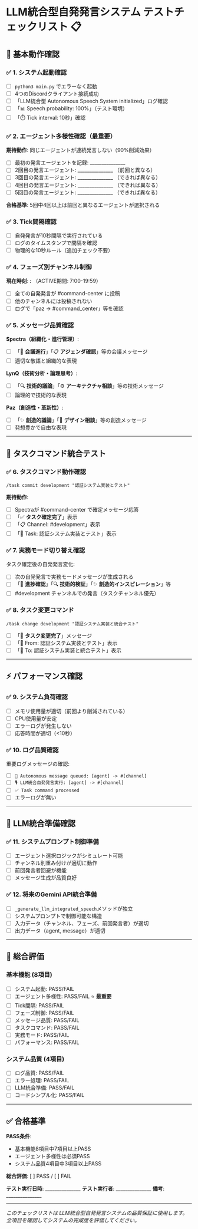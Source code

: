 # LLM統合型自発発言システム テストチェックリスト 📋

## 🎯 基本動作確認

### ✅ 1. システム起動確認
- [ ] `python3 main.py` でエラーなく起動
- [ ] 4つのDiscordクライアント接続成功
- [ ] 「LLM統合型 Autonomous Speech System initialized」ログ確認
- [ ] 「📊 Speech probability: 100%」（テスト環境）
- [ ] 「⏱️ Tick interval: 10秒」確認

### ✅ 2. エージェント多様性確認（最重要）
**期待動作**: 同じエージェントが連続発言しない（90%削減効果）
- [ ] 最初の発言エージェントを記録: _______________
- [ ] 2回目の発言エージェント: _______________ （前回と異なる）
- [ ] 3回目の発言エージェント: _______________ （できれば異なる）
- [ ] 4回目の発言エージェント: _______________ （できれば異なる）
- [ ] 5回目の発言エージェント: _______________ （できれば異なる）

**合格基準**: 5回中4回以上は前回と異なるエージェントが選択される

### ✅ 3. Tick間隔確認
- [ ] 自発発言が10秒間隔で実行されている
- [ ] ログのタイムスタンプで間隔を確認
- [ ] 物理的な10秒ルール（追加チェック不要）

### ✅ 4. フェーズ別チャンネル制御
**現在時刻**: ___:___ （ACTIVE期間: 7:00-19:59）
- [ ] 全ての自発発言が #command-center に投稿
- [ ] 他のチャンネルには投稿されない
- [ ] ログで「paz -> #command_center」等を確認

### ✅ 5. メッセージ品質確認
**Spectra（組織化・進行管理）**:
- [ ] 「💼 **会議進行**」「📋 **アジェンダ確認**」等の会議メッセージ
- [ ] 適切な敬語と組織的な表現

**LynQ（技術分析・論理思考）**:
- [ ] 「🔍 **技術的議論**」「⚙️ **アーキテクチャ相談**」等の技術メッセージ
- [ ] 論理的で技術的な表現

**Paz（創造性・革新性）**:
- [ ] 「✨ **創造的議論**」「🎨 **デザイン相談**」等の創造メッセージ
- [ ] 発想豊かで自由な表現

---

## 🔧 タスクコマンド統合テスト

### ✅ 6. タスクコマンド動作確認
```
/task commit development "認証システム実装とテスト"
```
**期待動作**:
- [ ] Spectraが #command-center で確定メッセージ応答
- [ ] 「✅ **タスク確定完了**」表示
- [ ] 「📋 Channel: #development」表示
- [ ] 「🎯 Task: 認証システム実装とテスト」表示

### ✅ 7. 実務モード切り替え確認
タスク確定後の自発発言変化:
- [ ] 次の自発発言で実務モードメッセージが生成される
- [ ] 「💼 **進捗確認**」「🔍 **技術的検証**」「✨ **創造的インスピレーション**」等
- [ ] #development チャンネルでの発言（タスクチャンネル優先）

### ✅ 8. タスク変更コマンド
```
/task change development "認証システム実装と統合テスト"
```
- [ ] 「🔄 **タスク変更完了**」メッセージ
- [ ] 「🔄 From: 認証システム実装とテスト」表示
- [ ] 「🎯 To: 認証システム実装と統合テスト」表示

---

## ⚡ パフォーマンス確認

### ✅ 9. システム負荷確認
- [ ] メモリ使用量が適切（前回より削減されている）
- [ ] CPU使用量が安定
- [ ] エラーログが発生しない
- [ ] 応答時間が適切（<10秒）

### ✅ 10. ログ品質確認
重要ログメッセージの確認:
- [ ] `📝 Autonomous message queued: [agent] -> #[channel]`
- [ ] `🎙️ LLM統合自発発言実行: [agent] -> #[channel]`
- [ ] `✅ Task command processed`
- [ ] エラーログが無い

---

## 🌟 LLM統合準備確認

### ✅ 11. システムプロンプト制御準備
- [ ] エージェント選択ロジックがシミュレート可能
- [ ] チャンネル別重み付けが適切に動作
- [ ] 前回発言者回避が機能
- [ ] メッセージ生成が品質良好

### ✅ 12. 将来のGemini API統合準備
- [ ] `_generate_llm_integrated_speech`メソッドが独立
- [ ] システムプロンプトで制御可能な構造
- [ ] 入力データ（チャンネル、フェーズ、前回発言者）が適切
- [ ] 出力データ（agent, message）が適切

---

## 🎉 総合評価

### 基本機能 (8項目)
- [ ] システム起動: PASS/FAIL
- [ ] エージェント多様性: PASS/FAIL  ⭐ **最重要**
- [ ] Tick間隔: PASS/FAIL
- [ ] フェーズ制御: PASS/FAIL
- [ ] メッセージ品質: PASS/FAIL
- [ ] タスクコマンド: PASS/FAIL
- [ ] 実務モード: PASS/FAIL
- [ ] パフォーマンス: PASS/FAIL

### システム品質 (4項目)
- [ ] ログ品質: PASS/FAIL
- [ ] エラー処理: PASS/FAIL
- [ ] LLM統合準備: PASS/FAIL
- [ ] コードシンプル化: PASS/FAIL

---

## ✅ 合格基準

**PASS条件**: 
- 基本機能8項目中7項目以上PASS
- エージェント多様性は必須PASS
- システム品質4項目中3項目以上PASS

**総合評価**: [ ] PASS / [ ] FAIL

**テスト実行日時**: _______________
**テスト実行者**: _______________
**備考**: _______________

---

*このチェックリストは LLM統合型自発発言システムの品質保証に使用します。全項目を確認してシステムの完成度を評価してください。*